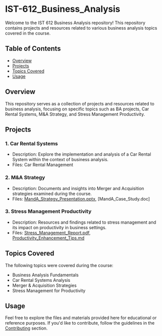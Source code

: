 # IST-612_Business_Analysis

Welcome to the IST 612 Business Analysis repository! This repository contains projects and resources related to various business analysis topics covered in the course.

## Table of Contents
- [Overview](#overview)
- [Projects](#projects)
- [Topics Covered](#topics-covered)
- [Usage](#usage)


## Overview
This repository serves as a collection of projects and resources related to business analysis, focusing on specific topics such as BA projects, Car Rental Systems, M&A Strategy, and Stress Management Productivity.

## Projects
### 1. Car Rental Systems
- Description: Explore the implementation and analysis of a Car Rental System within the context of business analysis.
- Files: Car Rental Management

### 2. M&A Strategy
- Description: Documents and insights into Merger and Acquisition strategies examined during the course.
- Files: [MandA_Strategy_Presentation.pptx](MandA_Strategy_Presentation.pptx), [MandA_Case_Study.doc]

### 3. Stress Management Productivity
- Description: Resources and findings related to stress management and its impact on productivity in business settings.
- Files: [Stress_Management_Report.pdf](Stress_Management_Report.pdf), [Productivity_Enhancement_Tips.md](Productivity_Enhancement_Tips.md)

## Topics Covered
The following topics were covered during the course:
- Business Analysis Fundamentals
- Car Rental Systems Analysis
- Merger & Acquisition Strategies
- Stress Management for Productivity

## Usage
Feel free to explore the files and materials provided here for educational or reference purposes. If you'd like to contribute, follow the guidelines in the [Contributing](#contributing) section.


